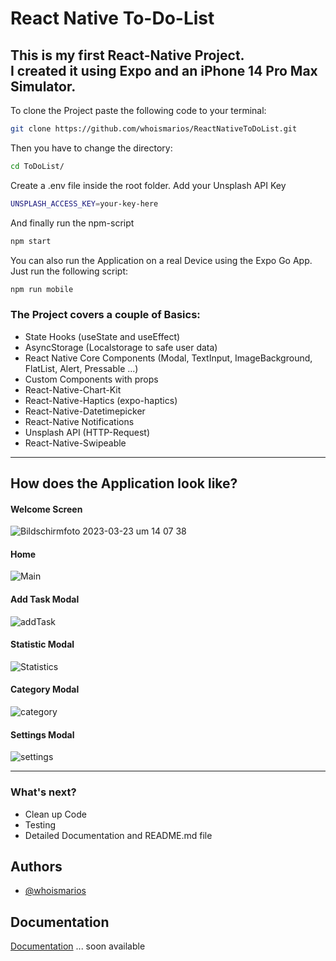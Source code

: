 
# React Native To-Do-List

This is my first React-Native Project.  
I created it using Expo and an iPhone 14 Pro Max Simulator.  
---


To clone the Project paste the following code to your terminal:
```bash
git clone https://github.com/whoismarios/ReactNativeToDoList.git
```

Then you have to change the directory:
```bash
cd ToDoList/
```

Create a .env file inside the root folder.
Add your Unsplash API Key
```bash
UNSPLASH_ACCESS_KEY=your-key-here
```

And finally run the npm-script
```bash
npm start
```

You can also run the Application on a real Device using the Expo Go App.
Just run the following script:
```bash
npm run mobile
```


### The Project covers a couple of Basics:

- State Hooks (useState and useEffect)
- AsyncStorage (Localstorage to safe user data)
- React Native Core Components (Modal, TextInput, ImageBackground, FlatList, Alert, Pressable ...)
- Custom Components with props
- React-Native-Chart-Kit
- React-Native-Haptics (expo-haptics)
- React-Native-Datetimepicker
- React-Native Notifications
- Unsplash API (HTTP-Request)
- React-Native-Swipeable

--- 

## How does the Application look like?

#### Welcome Screen

![Bildschirm­foto 2023-03-23 um 14 07 38](https://user-images.githubusercontent.com/103110817/227214414-14a66a0f-4cf2-45ab-8289-2ea3dcf3a128.png)

#### Home

![Main](https://user-images.githubusercontent.com/103110817/232329805-83f715ca-e793-4eb3-8fc5-8f36877ddeb3.jpg)



#### Add Task Modal


![addTask](https://user-images.githubusercontent.com/103110817/232329831-7da94c5d-3e6e-4b71-a8ab-62060d2e4163.png)


#### Statistic Modal

![Statistics](https://user-images.githubusercontent.com/103110817/232329847-4abcfca2-6ded-4df6-8c51-1e624c829c7a.png)


#### Category Modal

![category](https://user-images.githubusercontent.com/103110817/232329855-10d3064f-15c7-4034-9744-f51b44192c16.png)


#### Settings Modal

![settings](https://user-images.githubusercontent.com/103110817/232329863-ab2daccb-cf80-475c-98e8-5a627cce921c.png)





---

### What's next?
- Clean up Code
- Testing
- Detailed Documentation and README.md file


## Authors

- [@whoismarios](https://www.github.com/whoismarios)


## Documentation

[Documentation](https://)
... soon available

